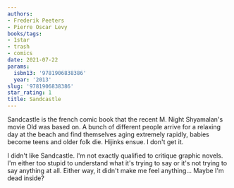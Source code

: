 ```yaml
---
authors:
- Frederik Peeters
- Pierre Oscar Levy
books/tags:
- 1star
- trash
- comics
date: 2021-07-22
params:
  isbn13: '9781906838386'
  year: '2013'
slug: '9781906838386'
star_rating: 1
title: Sandcastle
---
```


Sandcastle is the french comic book that the recent M. Night Shyamalan's movie Old was based on. A bunch of different people arrive for a relaxing day at the beach and find themselves aging extremely rapidly, babies become teens and older folk die. Hijinks ensue. I don't get it.

<!--more-->

I didn't like Sandcastle. I'm not exactly qualified to critique graphic novels. I'm either too stupid to understand what it's trying to say or it's not trying to say anything at all. Either way, it didn't make me feel anything... Maybe I'm dead inside?